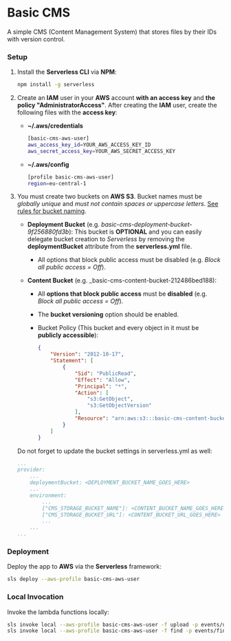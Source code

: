 # Basic CMS

A simple CMS (Content Management System) that stores files by their IDs with version control.

### Setup

1) Install the **Serverless CLI** via **NPM**:

    ```bash
    npm install -g serverless
    ```

2) Create an **IAM** user in your **AWS** account **with an access key** and **the policy "AdministratorAccess"**. After creating the **IAM** user, create the following files with the **access key**:

    - **~/.aws/credentials**
        ```bash
        [basic-cms-aws-user]
        aws_access_key_id=YOUR_AWS_ACCESS_KEY_ID
        aws_secret_access_key=YOUR_AWS_SECRET_ACCESS_KEY
        ```
    
    - **~/.aws/config**
        ```bash
        [profile basic-cms-aws-user]
        region=eu-central-1
        ```

3) You must create two buckets on **AWS S3**. Bucket names must be _globally unique_ and _must not contain spaces or uppercase letters_. [See rules for bucket naming](https://docs.aws.amazon.com/AmazonS3/latest/userguide/bucketnamingrules.html).

    - **Deployment Bucket** (e.g. _basic-cms-deployment-bucket-9f256880fd3b_): This bucket is **OPTIONAL** and you can easily delegate bucket creation to _Serverless_ by removing the **deploymentBucket** attribute from the **serverless.yml** file.

        - All options that block public access must be disabled (e.g. _Block all public access = Off_).

    - **Content Bucket** (e.g. _basic-cms-content-bucket-212486bed188):

        - All **options that block public access** must be **disabled** (e.g. _Block all public access = Off_).
        - The **bucket versioning** option should be enabled.
        - Bucket Policy (This bucket and every object in it must be **publicly accessible**):

            ```json
            {
                "Version": "2012-10-17",
                "Statement": [
                    {
                        "Sid": "PublicRead",
                        "Effect": "Allow",
                        "Principal": "*",
                        "Action": [
                            "s3:GetObject",
                            "s3:GetObjectVersion"
                        ],
                        "Resource": "arn:aws:s3:::basic-cms-content-bucket-212486bed188/*"
                    }
                ]
            }
            ```

    Do not forget to update the bucket settings in serverless.yml as well:

    ```yml
    ...
    provider:
        ...
        deploymentBucket: <DEPLOYMENT_BUCKET_NAME_GOES_HERE>
        ...
        environment:
            ...
            ["CMS_STORAGE_BUCKET_NAME"]: <CONTENT_BUCKET_NAME_GOES_HERE>
            ["CMS_STORAGE_BUCKET_URL"]: <CONTENT_BUCKET_URL_GOES_HERE>
            ...
        ...
    ...
    ```

### Deployment

Deploy the app to **AWS** via the **Serverless** framework:

```bash
sls deploy --aws-profile basic-cms-aws-user
```

### Local Invocation

Invoke the lambda functions locally:

```bash
sls invoke local --aws-profile basic-cms-aws-user -f upload -p events/upload_image.json
sls invoke local --aws-profile basic-cms-aws-user -f find -p events/find_images.json
```
